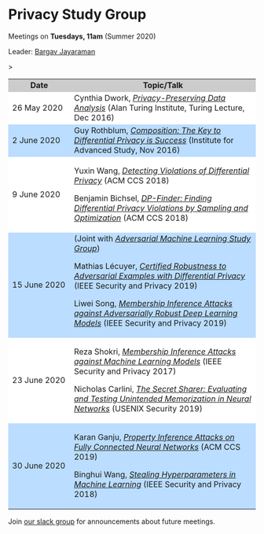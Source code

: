 # Privacy Study Group

Meetings on **Tuesdays, 11am** (Summer 2020)

Leader: <a href="https://bargavjayaraman.github.io/">Bargav Jayaraman</a>  

   <table width="100%" align="center">
   <tr bgcolor="#CCC"><td style="text-align:center" width="25%"><b>Date</b></td><td width="75%" style="text-align:center"><b>Topic/Talk</b></td></tr>
   <tr bgcolor="#FFF"><td>26 May 2020</td><td>
Cynthia Dwork, <a href="https://www.youtube.com/watch?v=vsA4w3itxA0"><em>Privacy-Preserving Data Analysis</em></a> (Alan Turing Institute, Turing Lecture, Dec 2016)
  </td></tr>
   <tr bgcolor="#BDF">
   <td>
   2 June 2020
   </td><td>
Guy Rothblum, <a href="https://www.youtube.com/watch?v=RNqZJDAP1uU"><em>Composition: The Key to Differential Privacy is Success</em></a> (Institute for Advanced Study, Nov 2016)
   </td>
   </tr>

   <tr bgcolor="#FFF">
   <td>9 June 2020</td>
   <td>

Yuxin Wang, <a href="https://www.youtube.com/watch?v=qGgCdsxTbkM"><em>Detecting Violations of Differential Privacy</em></a> (ACM CCS 2018)

Benjamin Bichsel, <a href="https://www.youtube.com/watch?v=Jwe0oCSlaMk"><em>DP-Finder: Finding Differential Privacy Violations by Sampling and Optimization</em></a> (ACM CCS 2018)

   </td>
   </tr>

   <tr bgcolor="#BDF">
   <td>
   15 June 2020</td>
   <td>
(Joint with <a href="/advml"><em>Adversarial Machine Learning Study Group</em></a>)

Mathias Lécuyer, <a href="https://www.youtube.com/watch?v=mYRdZIXtqcA"><em>Certified Robustness to Adversarial Examples with Differential Privacy</em></a> (IEEE Security and Privacy 2019)

Liwei Song, <a href="https://www.youtube.com/watch?v=MUhb3bRla2A"><em>Membership Inference Attacks against Adversarially Robust Deep Learning Models</em></a> (IEEE Security and Privacy 2019)

</td>
</tr>
   <tr bgcolor="#FFF">>
   <td>23 June 2020</td>
   <td>

Reza Shokri, <a href="https://www.youtube.com/watch?v=rDm1n2gceJY"><em>Membership Inference Attacks against Machine Learning Models</em></a> (IEEE Security and Privacy 2017)

   Nicholas Carlini, <a href="https://www.youtube.com/watch?&v=U9XbFtCWedE"><em>The Secret Sharer: Evaluating and Testing Unintended Memorization in Neural Networks</em></a> (USENIX Security 2019) 
   </td>
   </tr>

   <tr bgcolor="#BDF">
   <td>30 June 2020</td>
   <td>


Karan Ganju, <a href="https://www.youtube.com/watch?v=99YHPIsKzCc"><em>Property Inference Attacks on Fully Connected Neural Networks</em></a> (ACM CCS 2019)

Binghui Wang, <a href="https://www.youtube.com/watch?v=rpRVqfjW0AA"><em>Stealing Hyperparameters in Machine Learning</em></a> (IEEE Security and Privacy 2018)
</td>
</tr>

   </table>



Join [our slack group](https://uvasrg.slack.com) for announcements about future meetings.
